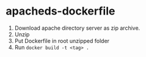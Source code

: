 # apacheds-dockerfile

1. Download apache directory server as zip archive. 
2. Unzip 
3. Put Dockerfile in root unzipped folder
4. Run `docker build -t <tag> .`